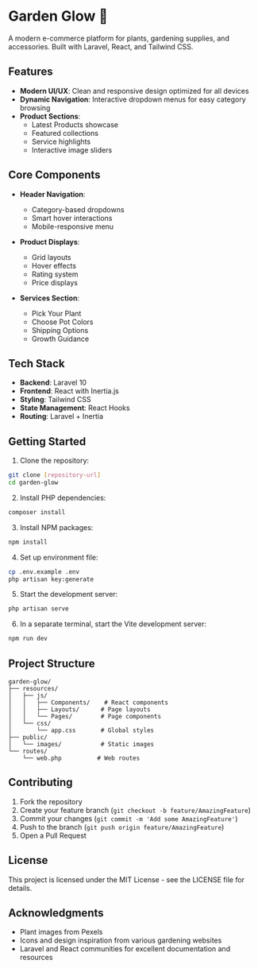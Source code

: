 # Garden Glow 🌿

A modern e-commerce platform for plants, gardening supplies, and accessories. Built with Laravel, React, and Tailwind CSS.

## Features

-   **Modern UI/UX**: Clean and responsive design optimized for all devices
-   **Dynamic Navigation**: Interactive dropdown menus for easy category browsing
-   **Product Sections**:
    -   Latest Products showcase
    -   Featured collections
    -   Service highlights
    -   Interactive image sliders

## Core Components

-   **Header Navigation**:

    -   Category-based dropdowns
    -   Smart hover interactions
    -   Mobile-responsive menu

-   **Product Displays**:

    -   Grid layouts
    -   Hover effects
    -   Rating system
    -   Price displays

-   **Services Section**:
    -   Pick Your Plant
    -   Choose Pot Colors
    -   Shipping Options
    -   Growth Guidance

## Tech Stack

-   **Backend**: Laravel 10
-   **Frontend**: React with Inertia.js
-   **Styling**: Tailwind CSS
-   **State Management**: React Hooks
-   **Routing**: Laravel + Inertia

## Getting Started

1. Clone the repository:

```bash
git clone [repository-url]
cd garden-glow
```

2. Install PHP dependencies:

```bash
composer install
```

3. Install NPM packages:

```bash
npm install
```

4. Set up environment file:

```bash
cp .env.example .env
php artisan key:generate
```

5. Start the development server:

```bash
php artisan serve
```

6. In a separate terminal, start the Vite development server:

```bash
npm run dev
```

## Project Structure

```
garden-glow/
├── resources/
│   ├── js/
│   │   ├── Components/    # React components
│   │   ├── Layouts/      # Page layouts
│   │   └── Pages/        # Page components
│   └── css/
│       └── app.css       # Global styles
├── public/
│   └── images/           # Static images
└── routes/
    └── web.php          # Web routes
```

## Contributing

1. Fork the repository
2. Create your feature branch (`git checkout -b feature/AmazingFeature`)
3. Commit your changes (`git commit -m 'Add some AmazingFeature'`)
4. Push to the branch (`git push origin feature/AmazingFeature`)
5. Open a Pull Request

## License

This project is licensed under the MIT License - see the LICENSE file for details.

## Acknowledgments

-   Plant images from Pexels
-   Icons and design inspiration from various gardening websites
-   Laravel and React communities for excellent documentation and resources
